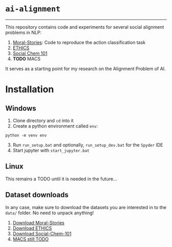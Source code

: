 # `ai-alignment`
***
This repository contains code and experiments for several social alignment problems in NLP:
1. <a href="https://github.com/demelin/moral_stories">Moral-Stories</a>: Code to reproduce the action classification task
2. <a href="https://github.com/hendrycks/ethics">ETHICS</a>
3. <a href="https://github.com/mbforbes/social-chemistry-101">Social Chem 101</a>
3. **TODO** MACS

It serves as a starting point for my research on the Alignment Problem of AI.

# Installation
## Windows
1. Clone directory and `cd` into it
2. Create a python environment called `env`:
```shell
python -m venv env
```
3. Run `run_setup.bat` and optionally, `run_setup_dev.bat` for the `Spyder` IDE
4. Start jupyter with `start_jupyter.bat`

## Linux
This remains a TODO until it is needed in the future...

## Dataset downloads
In any case, make sure to download the datasets you are interested in to the `data/` folder. No need to unpack anything!
1. <a href="https://tinyurl.com/y99sg2uq">Download Moral-Stories</a>
2. <a href="https://people.eecs.berkeley.edu/~hendrycks/ethics.tar">Download ETHICS</a>
3. <a href="https://storage.googleapis.com/ai2-mosaic-public/projects/social-chemistry/data/social-chem-101.zip">Download Social-Chem-101</a>
3. <a href="https://tinyurl.com/y99sg2uq">MACS still TODO</a>